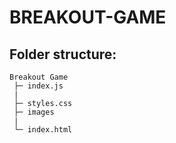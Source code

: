 # BREAKOUT-GAME

## Folder structure:

```
Breakout Game
 ├─ index.js
 |
 ├─ styles.css
 ├─ images
 |
 └─ index.html

```
